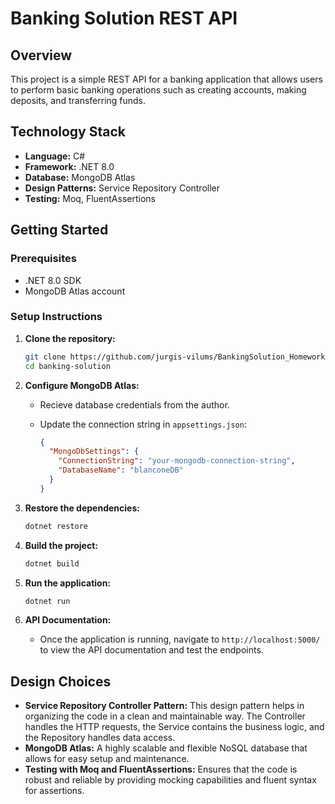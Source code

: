 # Banking Solution REST API

## Overview

This project is a simple REST API for a banking application that allows users to perform basic banking operations such as creating accounts, making deposits, and transferring funds.

## Technology Stack

- **Language:** C#
- **Framework:** .NET 8.0
- **Database:** MongoDB Atlas
- **Design Patterns:** Service Repository Controller
- **Testing:** Moq, FluentAssertions

## Getting Started

### Prerequisites

- .NET 8.0 SDK
- MongoDB Atlas account

### Setup Instructions

1. **Clone the repository:**

   ```bash
   git clone https://github.com/jurgis-vilums/BankingSolution_Homework
   cd banking-solution
   ```

2. **Configure MongoDB Atlas:**

   - Recieve database credentials from the author.
   - Update the connection string in `appsettings.json`:

     ```json
     {
       "MongoDbSettings": {
         "ConnectionString": "your-mongodb-connection-string",
         "DatabaseName": "blanconeDB"
       }
     }
     ```

3. **Restore the dependencies:**

   ```bash
   dotnet restore
   ```

4. **Build the project:**

   ```bash
   dotnet build
   ```

5. **Run the application:**

   ```bash
   dotnet run
   ```

6. **API Documentation:**
   - Once the application is running, navigate to `http://localhost:5000/` to view the API documentation and test the endpoints.

## Design Choices

- **Service Repository Controller Pattern:** This design pattern helps in organizing the code in a clean and maintainable way. The Controller handles the HTTP requests, the Service contains the business logic, and the Repository handles data access.
- **MongoDB Atlas:** A highly scalable and flexible NoSQL database that allows for easy setup and maintenance.
- **Testing with Moq and FluentAssertions:** Ensures that the code is robust and reliable by providing mocking capabilities and fluent syntax for assertions.
